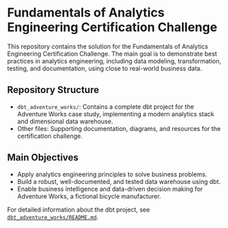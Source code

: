 # Fundamentals of Analytics Engineering Certification Challenge

This repository contains the solution for the Fundamentals of Analytics Engineering Certification Challenge. The main goal is to demonstrate best practices in analytics engineering, including data modeling, transformation, testing, and documentation, using close to real-world business data.

## Repository Structure

- `dbt_adventure_works/`: Contains a complete dbt project for the Adventure Works case study, implementing a modern analytics stack and dimensional data warehouse.
- Other files: Supporting documentation, diagrams, and resources for the certification challenge.

## Main Objectives

- Apply analytics engineering principles to solve business problems.
- Build a robust, well-documented, and tested data warehouse using dbt.
- Enable business intelligence and data-driven decision making for Adventure Works, a fictional bicycle manufacturer.

For detailed information about the dbt project, see [`dbt_adventure_works/README.md`](dbt_adventure_works/README.md).

